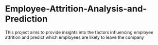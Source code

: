 # Employee-Attrition-Analysis-and-Prediction
This project aims to provide insights into the factors influencing employee attrition and predict which employees are likely to leave the company
